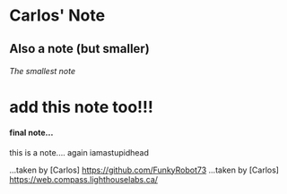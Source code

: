 # Carlos' Note
## Also a note (but smaller)
###### The smallest note

# add this note too!!!

#### final note...

this is a note....   again
iamastupidhead

...taken by [Carlos] https://github.com/FunkyRobot73
...taken by [Carlos] https://web.compass.lighthouselabs.ca/


